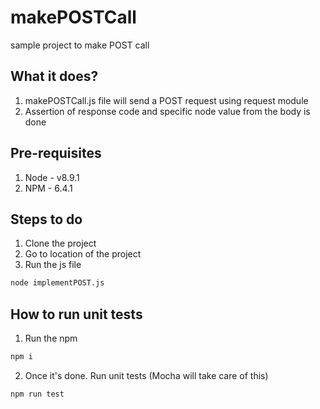 # makePOSTCall
sample project to make POST call

## What it does?
1. makePOSTCall.js file will send a POST request using request module
2. Assertion of response code and specific node value from the body is done

## Pre-requisites
1. Node - v8.9.1
2. NPM - 6.4.1

## Steps to do
1. Clone the project
2. Go to location of the project
3. Run the js file
```sh
node implementPOST.js
```

## How to run unit tests
1. Run the npm
```sh
npm i
```
2. Once it's done. Run unit tests (Mocha will take care of this)
```sh
npm run test
```
